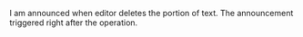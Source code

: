 I am announced when editor deletes the portion of text.
The announcement triggered right after the operation.
